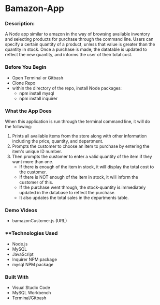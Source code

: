 # Bamazon-App
### **Description**:
A Node app similar to amazon in the way of browsing available inventory and selecting products for purchase through the command line. Users can specify a certain quantity of a product, unless that value is greater than the quantity in stock. Once a purchase is made, the datatable is updated to reflect the new quantity, and informs the user of their total cost.<br>

### **Before You Begin**
* Open Terminal or Gitbash
* Clone Repo
* within the directory of the repo, install Node packages:
    * npm install mysql
    * npm install inquirer<br>

### **What the App Does**
When this application is run through the terminal command line, it will do the following:
1. Prints all available items from the store along with other information including the price, quantity, and department.
2. Prompts the customer to choose an item to purchase by entering the item's unique ID number.
3. Then prompts the customer to enter a valid quantity of the item if they want more than one.
    * If there is enough of the item in stock, it will display the total cost to the customer.
    * If there is NOT enough of the item in stock, it will inform the customer of this.
    * If the purchase went through, the stock-quantity is immediately updated in the database to reflect the purchase.
    * It also updates the total sales in the departments table.<br>

### **Demo Videos**
* bamazonCustomer.js (URL)

### **Technologies Used
* Node.js
* MySQL 
* JavaScript
* Inquirer NPM package
* mysql NPM package<br>

### **Built With**
* Visual Studio Code
* MySQL Workbench
* Terminal/Gitbash






